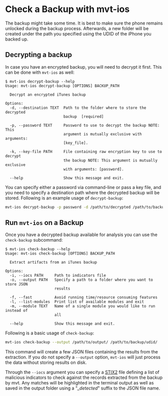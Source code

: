 # Check a Backup with mvt-ios

The backup might take some time. It is best to make sure the phone remains unlocked during the backup process. Afterwards, a new folder will be created under the path you specified using the UDID of the iPhone you backed up.

## Decrypting a backup

In case you have an encrypted backup, you will need to decrypt it first. This can be done with `mvt-ios` as well:

    $ mvt-ios decrypt-backup --help
    Usage: mvt-ios decrypt-backup [OPTIONS] BACKUP_PATH

      Decrypt an encrypted iTunes backup

    Options:
      -d, --destination TEXT  Path to the folder where to store the decrypted
                              backup  [required]

      -p, --password TEXT     Password to use to decrypt the backup NOTE: This
                              argument is mutually exclusive with arguments:
                              [key_file].

      -k, --key-file PATH     File containing raw encryption key to use to decrypt
                              the backup NOTE: This argument is mutually exclusive
                              with arguments: [password].

      --help                  Show this message and exit.

You can specify either a password via command-line or pass a key file, and you need to specify a destination path where the decrypted backup will be stored. Following is an example usage of `decrypt-backup`:

```bash
mvt-ios decrypt-backup -p password -d /path/to/decrypted /path/to/backup
```

## Run `mvt-ios` on a Backup

Once you have a decrypted backup available for analysis you can use the `check-backup` subcommand:

    $ mvt-ios check-backup --help
    Usage: mvt-ios check-backup [OPTIONS] BACKUP_PATH

      Extract artifacts from an iTunes backup

    Options:
      -i, --iocs PATH     Path to indicators file
      -o, --output PATH   Specify a path to a folder where you want to store JSON
                          results

      -f, --fast          Avoid running time/resource consuming features
      -l, --list-modules  Print list of available modules and exit
      -m, --module TEXT   Name of a single module you would like to run instead of
                          all

      --help              Show this message and exit.

Following is a basic usage of `check-backup`:

```bash
mvt-ios check-backup --output /path/to/output/ /path/to/backup/udid/
```

This command will create a few JSON files containing the results from the extraction. If you do not specify a `--output` option, `mvt-ios` will just process the data without storing results on disk.

Through the `--iocs` argument you can specify a [STIX2](https://oasis-open.github.io/cti-documentation/stix/intro) file defining a list of malicious indicators to check against the records extracted from the backup by mvt. Any matches will be highlighted in the terminal output as well as saved in the output folder using a "*_detected*" suffix to the JSON file name.
